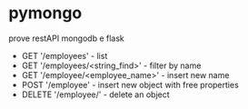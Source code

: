 # pymongo
prove restAPI mongodb e flask

- GET '/employees' - list
- GET '/employees/<string_find>' - filter by name
- GET '/employee/<employee_name>' - insert new name
- POST '/employee' - insert new object with free properties
- DELETE '/employee/<oid>' - delete an object
